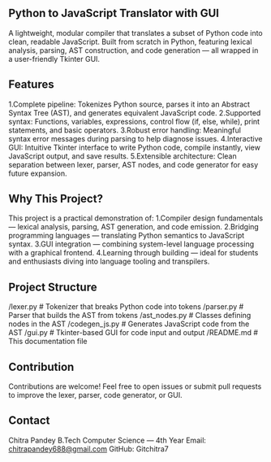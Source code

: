 ## Python to JavaScript Translator with GUI
A lightweight, modular compiler that translates a subset of Python code into clean, readable JavaScript.
Built from scratch in Python, featuring lexical analysis, parsing, AST construction, and code generation — all wrapped in a user-friendly Tkinter GUI.

## Features
1.Complete pipeline: Tokenizes Python source, parses it into an Abstract Syntax Tree (AST), and generates equivalent JavaScript code.
2.Supported syntax: Functions, variables, expressions, control flow (if, else, while), print statements, and basic operators.
3.Robust error handling: Meaningful syntax error messages during parsing to help diagnose issues.
4.Interactive GUI: Intuitive Tkinter interface to write Python code, compile instantly, view JavaScript output, and save results.
5.Extensible architecture: Clean separation between lexer, parser, AST nodes, and code generator for easy future expansion.

## Why This Project?
This project is a practical demonstration of:
1.Compiler design fundamentals — lexical analysis, parsing, AST generation, and code emission.
2.Bridging programming languages — translating Python semantics to JavaScript syntax.
3.GUI integration — combining system-level language processing with a graphical frontend.
4.Learning through building — ideal for students and enthusiasts diving into language tooling and transpilers.

## Project Structure
/lexer.py         # Tokenizer that breaks Python code into tokens
/parser.py        # Parser that builds the AST from tokens
/ast_nodes.py     # Classes defining nodes in the AST
/codegen_js.py    # Generates JavaScript code from the AST
/gui.py           # Tkinter-based GUI for code input and output
/README.md        # This documentation file

## Contribution
Contributions are welcome! Feel free to open issues or submit pull requests to improve the lexer, parser, code generator, or GUI.

## Contact
Chitra Pandey
B.Tech Computer Science — 4th Year
Email: chitrapandey688@gmail.com
GitHub: Gitchitra7
